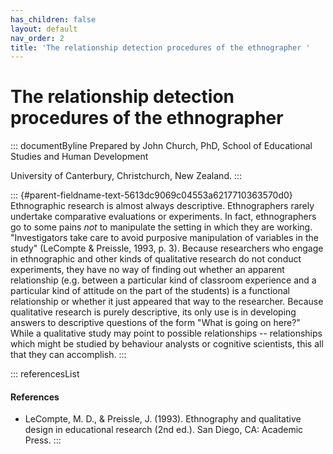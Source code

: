 ```yaml
---
has_children: false
layout: default
nav_order: 2
title: 'The relationship detection procedures of the ethnographer '
---
```

# The relationship detection procedures of the ethnographer 


::: documentByline
Prepared by John Church, PhD, School of Educational Studies and Human
Development

University of Canterbury, Christchurch, New Zealand.
:::

::: {#parent-fieldname-text-5613dc9069c04553a6217710363570d0}
Ethnographic research is almost always descriptive. Ethnographers rarely
undertake comparative evaluations or experiments. In fact, ethnographers
go to some pains *not* to manipulate the setting in which they are
working. "Investigators take care to avoid purposive manipulation of
variables in the study" (LeCompte & Preissle, 1993, p. 3). Because
researchers who engage in ethnographic and other kinds of qualitative
research do not conduct experiments, they have no way of finding out
whether an apparent relationship (e.g. between a particular kind of
classroom experience and a particular kind of attitude on the part of
the students) is a functional relationship or whether it just appeared
that way to the researcher. Because qualitative research is purely
descriptive, its only use is in developing answers to descriptive
questions of the form "What is going on here?" While a qualitative study
may point to possible relationships -- relationships which might be
studied by behaviour analysts or cognitive scientists, this all that
they can accomplish.
:::

::: referencesList
#### References

-   LeCompte, M. D., & Preissle, J. (1993). Ethnography and qualitative
    design in educational research (2nd ed.). San Diego, CA: Academic
    Press.
:::
